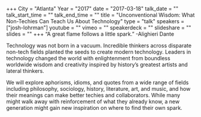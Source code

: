+++
City = "Atlanta"
Year = "2017"
date = "2017-03-18"
talk_date = ""
talk_start_time = ""
talk_end_time = ""
title = "Unconventional Wisdom: What Non-Techies Can Teach Us About Technology"
type = "talk"
speakers = ["josh-lohrman"]
youtube = ""
vimeo = ""
speakerdeck = ""
slideshare = ""
slides = ""
+++
“A great flame follows a little spark.” -Alighieri Dante

Technology was not born in a vacuum. Incredible thinkers across disparate non-tech fields planted the seeds to create modern technology. Leaders in technology changed the world with enlightenment from boundless worldwide wisdom and creativity inspired by history’s greatest artists and lateral thinkers.

We will explore aphorisms, idioms, and quotes from a wide range of fields including philosophy, sociology, history, literature, art, and music, and how their meanings can make better techies and collaborators. While many might walk away with reinforcement of what they already know, a new generation might gain new inspiration on where to find their own spark.
